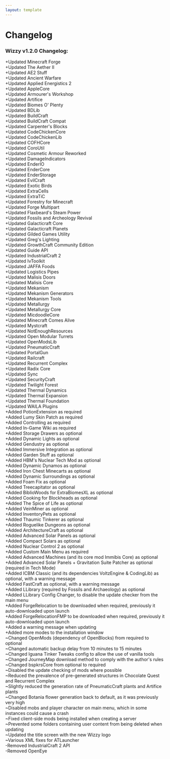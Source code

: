 ```yaml
---
layout: template
---
```

# Changelog

### Wizzy v1.2.0 Changelog:

+Updated Minecraft Forge  
+Updated The Aether II  
+Updated AE2 Stuff  
+Updated Ancient Warfare  
+Updated Applied Energistics 2  
+Updated AppleCore  
+Updated Armourer's Workshop  
+Updated Artifice  
+Updated Biomes O' Plenty  
+Updated BDLib  
+Updated BuildCraft  
+Updated BuildCraft Compat  
+Updated Carpenter's Blocks  
+Updated CodeChickenCore  
+Updated CodeChickenLib  
+Updated COFHCore  
+Updated CoroUtil  
+Updated Cosmetic Armour Reworked  
+Updated DamageIndicators  
+Updated EnderIO  
+Updated EnderCore  
+Updated EnderStorage  
+Updated EvilCraft  
+Updated Exotic Birds  
+Updated ExtraCells  
+Updated ExtraTiC  
+Updated Forestry for Minecraft	  
+Updated Forge Multipart  
+Updated Flaxbeard's Steam Power  
+Updated Fossils and Archeology Revival  
+Updated Galacticraft Core  
+Updated Galacticraft Planets  
+Updated Gilded Games Utility  
+Updated Greg's Lighting  
+Updated GrowthCraft Community Edition  
+Updated Guide API  
+Updated IndustrialCraft 2  
+Updated IvToolkit  
+Updated JAFFA Foods  
+Updated Logistics Pipes  
+Updated Malisis Doors  
+Updated Malisis Core  
+Updated Mekanism  
+Updated Mekanism Generators  
+Updated Mekanism Tools  
+Updated Metallurgy  
+Updated Metallurgy Core   
+Updated MicdoodleCore  
+Updated Minecraft Comes Alive  
+Updated Mystcraft  
+Updated NotEnoughResources  
+Updated Open Modular Turrets  
+Updated OpenModsLib  
+Updated PneumaticCraft  
+Updated PortalGun  
+Updated Railcraft  
+Updated Recurrent Complex  
+Updated Radix Core  
+Updated Sync  
+Updated SecurityCraft  
+Updated Twilight Forest  
+Updated Thermal Dynamics  
+Updated Thermal Expansion  
+Updated Thermal Foundation  
+Updated WAILA Plugins  
+Added PotionExtension as required  
+Added Lumy Skin Patch as required  
+Added Controlling as required  
+Added In-Game Wiki as required  
+Added Storage Drawers as optional  
+Added Dynamic Lights as optional  
+Added Gendustry as optional   
+Added Immersive Integration as optional  
+Added Garden Stuff as optional  
+Added HBM's Nuclear Tech Mod as optional  
+Added Dynamic Dynamos as optional  
+Added Iron Chest Minecarts as optional  
+Added Dynamic Surroundings as optional  
+Added Foam Fix as optional  
+Added Treecapitator as optional  
+Added BiblioWoods for ExtraBiomesXL as optional  
+Added Cooking for Blockheads as optional  
+Added The Spice of Life as optional  
+Added VeinMiner as optional   
+Added InventoryPets as optional  
+Added Thaumic Tinkerer as optional   
+Added Roguelike Dungeons as optional  
+Added ArchitectureCraft as optional  
+Added Advanced Solar Panels as optional  
+Added Compact Solars as optional  
+Added Nuclear Control 2 as optional  
+Added Custom Main Menu as required  
+Added Advanced Machines (and its core mod Immibis Core) as optional  
+Added Advanced Solar Panels + Gravitation Suite Patcher as optional (required in Tech Mode)  
+Added ICBM Classic (and its dependencies VoltzEngine & CodingLib) as optional, with a warning message  
+Added FastCraft as optional, with a warning message  
+Added LLibrary (required by Fossils and Archaeology) as optional  
+Added LLibrary Config Changer, to disable the update checker from the main menu  
+Added ForgeRelocation to be downloaded when required, previously it auto-downloaded upon launch  
+Added ForgeRelocationFMP to be downloaded when required, previously it auto-downloaded upon launch  
+Added a warning message when updating   
+Added more modes to the installation window   
~Changed OpenMods (dependency of OpenBlocks) from required to optional    
~Changed automatic backup delay from 10 minutes to 15 minutes  
~Changed Iguana Tinker Tweaks config to allow the use of vanilla tools  
~Changed JourneyMap download method to comply with the author's rules  
~Changed bspkrsCore from optional to required  
~Disabled the update checking of mods where possible  
~Reduced the prevalence of pre-generated structures in Chocolate Quest and Recurrent Complex  
~Slightly reduced the generation rate of PneumaticCraft plants and Artifice plants  
~Changed Botania flower generation back to default, as it was previously very high  
~Disabled mobs and player character on main menu, which in some instances could cause a crash  
~Fixed client-side mods being installed when creating a server  
~Prevented some folders containing user content from being deleted when updating  
~Updated the title screen with the new Wizzy logo  
~Various XML fixes for ATLauncher  
-Removed IndustrialCraft 2 API  
-Removed OpenEye  
